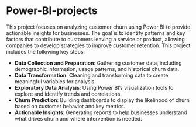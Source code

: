 # Power-BI-projects
This project focuses on analyzing customer churn using Power BI to provide actionable insights for businesses. The goal is to identify patterns and key factors that contribute to customers leaving a service or product, allowing companies to develop strategies to improve customer retention.
This project includes the following key steps:
- **Data Collection and Preparation**: Gathering customer data, including demographic information, usage patterns, and historical churn data.
- **Data Transformation**: Cleaning and transforming data to create meaningful variables for analysis.
- **Exploratory Data Analysis**: Using Power BI’s visualization tools to explore and identify trends and correlations.
- **Churn Prediction**: Building dashboards to display the likelihood of churn based on customer behavior and key metrics.
- **Actionable Insights**: Generating reports to help businesses understand what drives churn and where intervention is needed.
